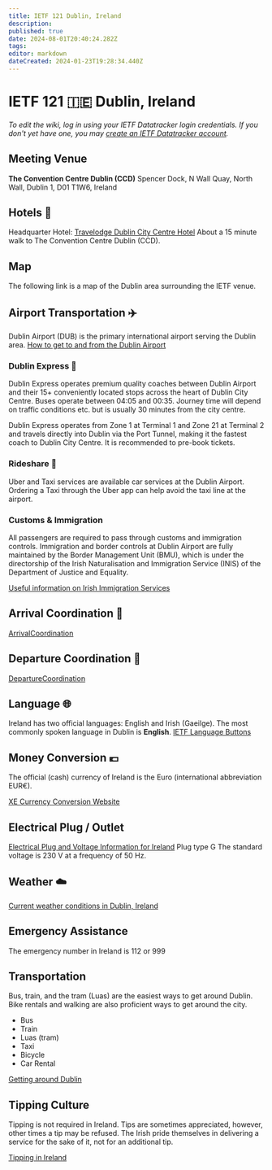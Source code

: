 ```yaml
---
title: IETF 121 Dublin, Ireland
description: 
published: true
date: 2024-08-01T20:40:24.282Z
tags: 
editor: markdown
dateCreated: 2024-01-23T19:28:34.440Z
---
```


# IETF 121 :ireland: Dublin, Ireland 
*To edit the wiki, log in using your IETF Datatracker login credentials. If you don't yet have one, you may [create an IETF Datatracker account](https://datatracker.ietf.org/accounts/create/).*

## Meeting Venue

**The Convention Centre Dublin (CCD)**
Spencer Dock, N Wall Quay, 
North Wall, Dublin 1, D01 T1W6,
Ireland

## Hotels :hotel:
Headquarter Hotel: [Travelodge Dublin City Centre Hotel](https://www.travelodge.co.uk/hotels/679/Dublin-City-Centre-hotel) 
About a 15 minute walk to The Convention Centre Dublin (CCD).

## Map
The following link is a map of the Dublin area surrounding the IETF venue. 


## Airport Transportation :airplane:
Dublin Airport (DUB) is the primary international airport serving the Dublin area. 
[How to get to and from the Dublin Airport](https://www.dublinairport.com/to-from-the-airport)

### Dublin Express :bus:
Dublin Express operates premium quality coaches between Dublin Airport and their 15+ conveniently located stops across the heart of Dublin City Centre. Buses operate between 04:05 and 00:35. Journey time will depend on traffic conditions etc. but is usually 30 minutes from the city centre.

Dublin Express operates from Zone 1 at Terminal 1 and Zone 21 at Terminal 2 and travels directly into Dublin via the Port Tunnel, making it the fastest coach to Dublin City Centre.
It is recommended to pre-book tickets. 

### Rideshare :taxi:

Uber and Taxi services are available car services at the Dublin Airport. Ordering a Taxi through the Uber app can help avoid the taxi line at the airport. 

### Customs & Immigration
All passengers are required to pass through customs and immigration controls. Immigration and border controls at Dublin Airport are fully maintained by the Border Management Unit (BMU), which is under the directorship of the Irish Naturalisation and Immigration Service (INIS) of the Department of Justice and Equality.  

[Useful information on Irish Immigration Services](https://www.irishimmigration.ie/)

## Arrival Coordination :flight_arrival:
[ArrivalCoordination](/meeting/121/ArrivalCoordination)

## Departure Coordination :flight_departure:
[DepartureCoordination](/meeting/121/DepartureCoordination)

## Language :globe_with_meridians:
Ireland has two official languages: English and Irish (Gaeilge).
The most commonly spoken language in Dublin is **English**.
[IETF Language Buttons](/meeting/buttons) 
 
## Money Conversion :euro: 
The official (cash) currency of Ireland is the Euro (international abbreviation EUR€).

[XE Currency Conversion Website](https://www.xe.com/currencyconverter/convert/?Amount=1&From=USD&To=EUR)

 ## Electrical Plug / Outlet
[Electrical Plug and Voltage Information for Ireland](https://www.worldstandards.eu/electricity/plugs-and-sockets/g/) Plug type G
The standard voltage is 230 V at a frequency of 50 Hz.

## Weather :cloud: 
[Current weather conditions in Dublin, Ireland](https://www.accuweather.com/en/ie/dublin/207931/weather-forecast/207931)
 
## Emergency Assistance
The emergency number in Ireland is 112 or 999

## Transportation

Bus, train, and the tram (Luas) are the easiest ways to get around Dublin. Bike rentals and walking are also proficient ways to get around the city.

- Bus
- Train
- Luas (tram)
- Taxi
- Bicycle
- Car Rental

[Getting around Dublin](https://www.visitdublin.com/plan/getting-around)

## Tipping Culture

Tipping is not required in Ireland. Tips are sometimes appreciated, however, other times a tip may be refused. The Irish pride themselves in delivering a service for the sake of it, not for an additional tip.

[Tipping in Ireland](https://www.tripsavvy.com/tipping-in-ireland-1542784)


